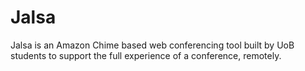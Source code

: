 # Jalsa
Jalsa is an Amazon Chime based web conferencing tool built by UoB students to support the full experience of a conference, remotely.